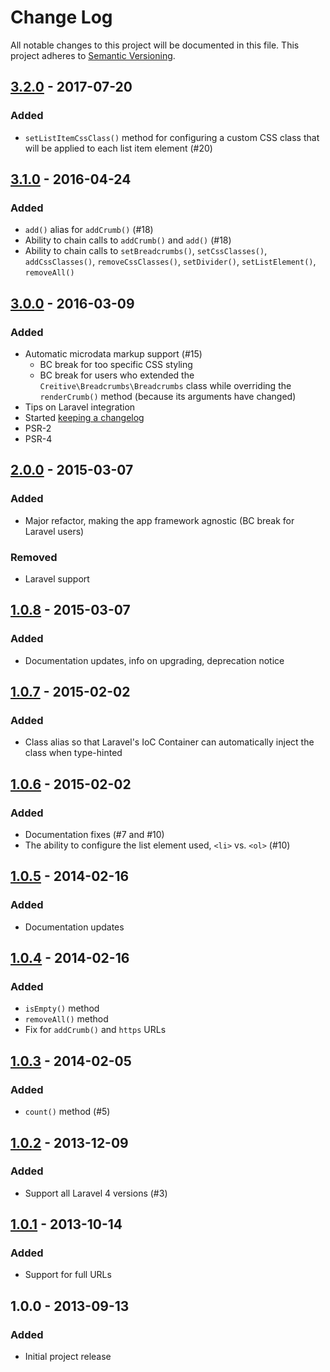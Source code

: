 # Change Log
All notable changes to this project will be documented in this file.
This project adheres to [Semantic Versioning](http://semver.org/).

## [3.2.0] - 2017-07-20
### Added
- `setListItemCssClass()` method for configuring a custom CSS class that will be applied to each list item element (#20)

## [3.1.0] - 2016-04-24
### Added
- `add()` alias for `addCrumb()` (#18)
- Ability to chain calls to `addCrumb()` and `add()` (#18)
- Ability to chain calls to `setBreadcrumbs()`, `setCssClasses()`, `addCssClasses()`, `removeCssClasses()`, `setDivider()`, `setListElement()`, `removeAll()`

## [3.0.0] - 2016-03-09
### Added
- Automatic microdata markup support (#15)
    - BC break for too specific CSS styling
    - BC break for users who extended the `Creitive\Breadcrumbs\Breadcrumbs` class while overriding the `renderCrumb()` method (because its arguments have changed)
- Tips on Laravel integration
- Started [keeping a changelog](http://keepachangelog.com/)
- PSR-2
- PSR-4

## [2.0.0] - 2015-03-07
### Added
- Major refactor, making the app framework agnostic (BC break for Laravel users)

### Removed
- Laravel support


## [1.0.8] - 2015-03-07
### Added
- Documentation updates, info on upgrading, deprecation notice


## [1.0.7] - 2015-02-02
### Added
- Class alias so that Laravel's IoC Container can automatically inject the class when type-hinted

## [1.0.6] - 2015-02-02
### Added
- Documentation fixes (#7 and #10)
- The ability to configure the list element used, `<li>` vs. `<ol>` (#10)

## [1.0.5] - 2014-02-16
### Added
- Documentation updates

## [1.0.4] - 2014-02-16
### Added
- `isEmpty()` method
- `removeAll()` method
- Fix for `addCrumb()` and `https` URLs

## [1.0.3] - 2014-02-05
### Added
- `count()` method (#5)

## [1.0.2] - 2013-12-09
### Added
- Support all Laravel 4 versions (#3)

## [1.0.1] - 2013-10-14
### Added
- Support for full URLs

## 1.0.0 - 2013-09-13
### Added
- Initial project release

[Unreleased]: https://github.com/creitive/breadcrumbs/compare/v3.2.0...HEAD
[3.2.0]: https://github.com/creitive/breadcrumbs/compare/v3.1.0...v3.2.0
[3.1.0]: https://github.com/creitive/breadcrumbs/compare/v3.0.0...v3.1.0
[3.0.0]: https://github.com/creitive/breadcrumbs/compare/v2.0.0...v3.0.0
[2.0.0]: https://github.com/creitive/breadcrumbs/compare/v1.0.8...v2.0.0
[1.0.8]: https://github.com/creitive/breadcrumbs/compare/v1.0.7...v1.0.8
[1.0.7]: https://github.com/creitive/breadcrumbs/compare/v1.0.6...v1.0.7
[1.0.6]: https://github.com/creitive/breadcrumbs/compare/v1.0.5...v1.0.6
[1.0.5]: https://github.com/creitive/breadcrumbs/compare/v1.0.4...v1.0.5
[1.0.4]: https://github.com/creitive/breadcrumbs/compare/v1.0.3...v1.0.4
[1.0.3]: https://github.com/creitive/breadcrumbs/compare/v1.0.2...v1.0.3
[1.0.2]: https://github.com/creitive/breadcrumbs/compare/v1.0.1...v1.0.2
[1.0.1]: https://github.com/creitive/breadcrumbs/compare/v1.0.0...v1.0.1
